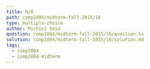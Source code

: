 ```yaml
---
title: N/A
path: comp2804/midterm-fall-2015/16
type: multiple-choice
author: Michiel Smid
question: comp2804/midterm-fall-2015/16/question.ts
solution: comp2804/midterm-fall-2015/16/solution.md
tags:
  - comp2804
  - comp2804-midterm
---
```

